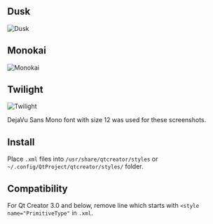 Dusk
----
![Dusk][1]

Monokai
-------
![Monokai][2]

Twilight
--------
![Twilight][3]

DejaVu Sans Mono font with size 12 was used for these screenshots.

Install
--------

Place `.xml` files into `/usr/share/qtcreator/styles` or `~/.config/QtProject/qtcreator/styles/` folder.

Compatibility
-------------

For Qt Creator 3.0 and below, remove line which starts with `<style name="PrimitiveType"` in `.xml`.

  [1]: http://i.imgur.com/GQUiO7S.png
  [2]: http://i.imgur.com/0BEA7Zl.png
  [3]: http://i.imgur.com/Npi4UZo.png
